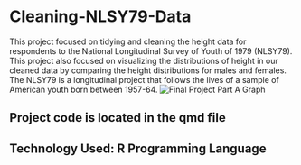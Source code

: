 # Cleaning-NLSY79-Data
This project focused on tidying and cleaning the height data for respondents to the National Longitudinal Survey of Youth of 1979 (NLSY79). This project also focused on visualizing the distributions of height in our cleaned data by comparing the height distributions for males and females. The NLSY79 is a longitudinal project that follows the lives of a sample of American youth born between 1957-64.
![Final Project Part A Graph](https://github.com/user-attachments/assets/e35a2671-4973-40a5-acb6-eac57ea4cf05)
## Project code is located in the qmd file
## Technology Used: R Programming Language
